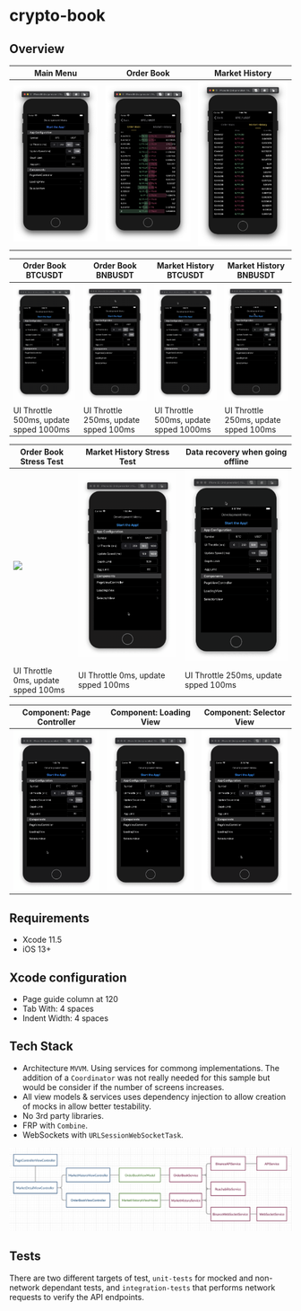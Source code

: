 # crypto-book

## Overview

| Main Menu | Order Book | Market History |
|---|---|---|
| ![](wiki/main-menu.png) | ![](wiki/order-book.png) | ![](wiki/market-history.png) |

| Order Book BTCUSDT | Order Book BNBUSDT | Market History BTCUSDT | Market History BNBUSDT |
|---|---|---|---|
| ![](wiki/order-book-btc.gif) | ![](wiki/order-book-bnb.gif) | ![](wiki/market-history-btc.gif) | ![](wiki/market-history-bnb.gif) |
| UI Throttle 500ms, update spped 1000ms | UI Throttle 250ms, update spped 100ms | UI Throttle 500ms, update spped 1000ms | UI Throttle 250ms, update spped 100ms |

| Order Book Stress Test | Market History Stress Test | Data recovery when going offline |
|---|---|---|
| ![](wiki/stress-test-order-book-btc.gif) | ![](wiki/stress-test-market-history.gif) | ![](wiki/data-recovery.gif) |
| UI Throttle 0ms, update spped 100ms | UI Throttle 0ms, update spped 100ms | UI Throttle 250ms, update spped 100ms |

| Component: Page Controller | Component: Loading View | Component: Selector View |
|---|---|---|
| ![](wiki/component-page-controller.gif) | ![](wiki/component-loading-view.gif) | ![](wiki/component-selector-view.gif) |

## Requirements
* Xcode 11.5
* iOS 13+

## Xcode configuration
* Page guide column at 120
* Tab With: 4 spaces
* Indent Width: 4 spaces

## Tech Stack
* Architecture `MVVM`. Using services for commong implementations. The addition of a `Coordinator` was not really needed for this sample but would be consider if the number of screens increases.
* All view models & services uses dependency injection to allow creation of mocks in allow better testability. 
* No 3rd party libraries.
* FRP with `Combine`.
* WebSockets with `URLSessionWebSocketTask`.

![](wiki/class-tree.png)

## Tests
There are two different targets of test, `unit-tests` for mocked and non-network dependant tests, and `integration-tests` that performs network requests to verify the API endpoints.
